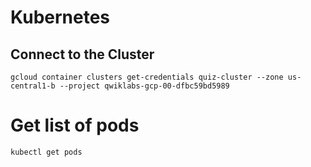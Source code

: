 # Kubernetes

## Connect to the Cluster
`gcloud container clusters get-credentials quiz-cluster --zone us-central1-b --project qwiklabs-gcp-00-dfbc59bd5989`

# Get list of pods
`kubectl get pods`

